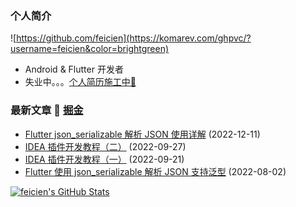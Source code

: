 ### 个人简介
![https://github.com/feicien](https://komarev.com/ghpvc/?username=feicien&color=brightgreen)


- Android & Flutter 开发者
- 失业中。。。[个人简历施工中🚧](https://visiky.github.io/resume/?template=template2&user=feicien)


### 最新文章 📝 [掘金](https://juejin.cn/user/1090369410314942/posts)

- [Flutter json_serializable 解析 JSON 使用详解](https://juejin.cn/post/7175793535081529402) (2022-12-11)
- [IDEA 插件开发教程（二）](https://juejin.cn/post/7147984442521288735) (2022-09-27)
- [IDEA 插件开发教程（一）](https://juejin.cn/post/7145737911344824328) (2022-09-21)
- [Flutter 使用 json_serializable 解析 JSON 支持泛型](https://juejin.cn/post/7127206962915180574) (2022-08-02)


<a href="https://github.com/feicien">
<img align="center" src="https://github-readme-stats.vercel.app/api?username=feicien&show_icons=true&theme=light" alt="feicien's GitHub Stats"/>
</a>


<!-- 
<a href="https://github.com/feicien">
<img align="center" src="https://github-readme-stats.vercel.app/api/top-langs/?username=feicien&theme=light&hide_langs_below=1" alt="Top Language"/>
</a>
-->
